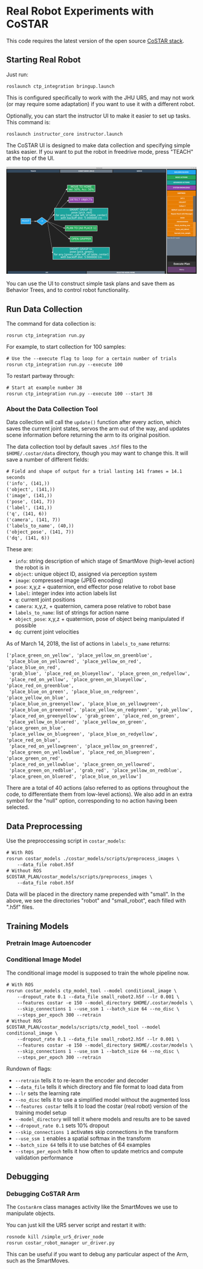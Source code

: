 
# Real Robot Experiments with CoSTAR

This code requires the latest version of the open source [CoSTAR stack](git@github.com:cpaxton/costar_stack.git).

## Starting Real Robot

Just run:
```
roslaunch ctp_integration bringup.launch
```

This is configured specifically to work with the JHU UR5, and may not work (or may require some adaptation) if you want to use it with a different robot.

Optionally, you can start the instructor UI to make it easier to set up tasks. This command is:
```
roslaunch instructor_core instructor.launch
```

The CoSTAR UI is designed to make data collection and specifying simple tasks easier. If you want to put the robot in freedrive mode, press "TEACH" at the top of the UI.

![CoSTAR Instructor UI](costar_ui.png "CoSTAR Instructor UI")

You can use the UI to construct simple task plans and save them as Behavior Trees, and to control robot functionality.

## Run Data Collection

The command for data collection is:
```
rosrun ctp_integration run.py
```

For example, to start collection for 100 samples:
```
# Use the --execute flag to loop for a certain number of trials
rosrun ctp_integration run.py --execute 100
```

To restart partway through:
```
# Start at example number 38
rosrun ctp_integration run.py --execute 100 --start 38
```

### About the Data Collection Tool

Data collection will call the `update()` function after every action, which saves the current joint states, servos the arm out of the way, and updates scene information before returning the arm to its original position.

The data collection tool by default saves `.h5f` files to the `$HOME/.costar/data` directory, though you may want to change this. It will save a number of different fields:

```
# Field and shape of output for a trial lasting 141 frames = 14.1 seconds
('info', (141,))
('object', (141,))
('image', (141,))
('pose', (141, 7))
('label', (141,))
('q', (141, 6))
('camera', (141, 7))
('labels_to_name', (40,))
('object_pose', (141, 7))
('dq', (141, 6))
```

These are:
  - `info`: string description of which stage of SmartMove (high-level action) the robot is in
  - `object`: unique object ID, assigned via perception system
  - `image`: compressed image (JPEG encoding)
  - `pose`: x,y,z + quaternion, end effector pose relative to robot base
  - `label`: integer index into action labels list
  - `q`: current joint positions
  - `camera`: x,y,z, + quaternion, camera pose relative to robot base
  - `labels_to_name`: list of strings for action name
  - `object_pose`: x,y,z + quaternion, pose of object being manipulated if possible
  - `dq`: current joint velocities

As of March 14, 2018, the list of actions in `labels_to_name` returns:
```
['place_green_on_yellow', 'place_yellow_on_greenblue',
 'place_blue_on_yellowred', 'place_yellow_on_red', 'place_blue_on_red',
 'grab_blue', 'place_red_on_blueyellow', 'place_green_on_redyellow',
 'place_red_on_yellow', 'place_green_on_blueyellow', 'place_red_on_greenblue',
 'place_blue_on_green', 'place_blue_on_redgreen', 'place_yellow_on_blue',
 'place_blue_on_greenyellow', 'place_blue_on_yellowgreen',
 'place_blue_on_greenred', 'place_yellow_on_redgreen', 'grab_yellow',
 'place_red_on_greenyellow', 'grab_green', 'place_red_on_green',
 'place_yellow_on_bluered', 'place_yellow_on_green', 'place_green_on_blue',
 'place_yellow_on_bluegreen', 'place_blue_on_redyellow', 'place_red_on_blue',
 'place_red_on_yellowgreen', 'place_yellow_on_greenred',
 'place_green_on_yellowblue', 'place_red_on_bluegreen', 'place_green_on_red',
 'place_red_on_yellowblue', 'place_green_on_yellowred',
 'place_green_on_redblue', 'grab_red', 'place_yellow_on_redblue',
 'place_green_on_bluered', 'place_blue_on_yellow']
```

There are a total of 40 actions (also referred to as options throughout the code, to differentiate them from low-level actions). We also add in an extra symbol for the "null" option, corresponding to no action having been selected.

## Data Preprocessing

Use the preproccessing script in `costar_models`:
```
# With ROS
rosrun costar_models ./costar_models/scripts/preprocess_images \
    --data_file robot.h5f
# Without ROS
$COSTAR_PLAN/costar_models/scripts/preprocess_images \
    --data_file robot.h5f
```

Data will be placed in the directory name prepended with "small". In the above, we see the directories "robot" and "small_robot", each filled with ".h5f" files.

## Training Models

### Pretrain Image Autoencoder

### Conditional Image Model

The conditional image model is supposed to train the whole pipeline now.

```
# With ROS
rosrun costar_models ctp_model_tool --model conditional_image \
    --dropout_rate 0.1 --data_file small_robot2.h5f --lr 0.001 \
    --features costar -e 150 --model_directory $HOME/.costar/models \
    --skip_connections 1 --use_ssm 1 --batch_size 64 --no_disc \
    --steps_per_epoch 300 --retrain
# Without ROS
$COSTAR_PLAN/costar_models/scripts/ctp_model_tool --model conditional_image \
    --dropout_rate 0.1 --data_file small_robot2.h5f --lr 0.001 \
    --features costar -e 150 --model_directory $HOME/.costar/models \
    --skip_connections 1 --use_ssm 1 --batch_size 64 --no_disc \
    --steps_per_epoch 300 --retrain
```

Rundown of flags:
  - `--retrain` tells it to re-learn the encoder and decoder
  - `--data_file` tells it which directory and file format to load data from
  - `--lr` sets the learning rate
  - `--no_disc` tells it to use a simplified model without the augmented loss
  - `--features costar` tells it to load the costar (real robot) version of the training model setup
  - `--model_directory` will tell it where models and results are to be saved
  - `--dropout_rate 0.1` sets 10% dropout
  - `--skip_connections 1` activates skip connections in the transform
  - `--use_ssm 1` enables a spatial softmax in the transform
  - `--batch_size 64` tells it to use batches of 64 examples
  - `--steps_per_epoch` tells it how often to update metrics and compute validation performance

## Debugging

### Debugging CoSTAR Arm

The `CostarArm` class manages activity like the SmartMoves we use to manipulate objects.

You can just kill the UR5 server script and restart it with:
```
rosnode kill /simple_ur5_driver_node
rosrun costar_robot_manager ur_driver.py
```

This can be useful if you want to debug any particular aspect of the Arm, such as the SmartMoves.

